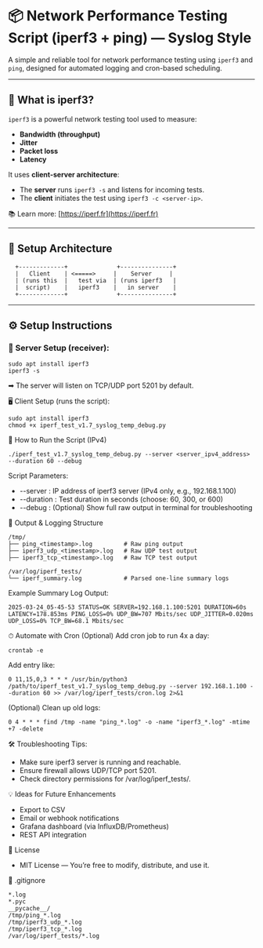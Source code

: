 # 📦 Network Performance Testing Script (iperf3 + ping) — Syslog Style

A simple and reliable tool for network performance testing using `iperf3` and `ping`, designed for automated logging and cron-based scheduling.

---

## 📖 What is iperf3?
`iperf3` is a powerful network testing tool used to measure:
- **Bandwidth (throughput)**
- **Jitter**
- **Packet loss**
- **Latency**

It uses **client-server architecture**:
- The **server** runs `iperf3 -s` and listens for incoming tests.
- The **client** initiates the test using `iperf3 -c <server-ip>`.

📚 Learn more: [https://iperf.fr](https://iperf.fr)

---

## 🧱 Setup Architecture
      +-------------+              +---------------+
      |   Client    | <=====>     |    Server     |
      | (runs this  |   test via  | (runs iperf3   |
      |  script)    |   iperf3    |   in server    |
      +-------------+              +---------------+
---

## ⚙️ Setup Instructions

### 🔧 Server Setup (receiver):
```
sudo apt install iperf3
iperf3 -s
```
➡ The server will listen on TCP/UDP port 5201 by default.

🖥 Client Setup (runs the script):
```
sudo apt install iperf3
chmod +x iperf_test_v1.7_syslog_temp_debug.py
```
🚀 How to Run the Script (IPv4)
```
./iperf_test_v1.7_syslog_temp_debug.py --server <server_ipv4_address> --duration 60 --debug
```

Script Parameters:
- --server : IP address of iperf3 server (IPv4 only, e.g., 192.168.1.100)
- --duration : Test duration in seconds (choose: 60, 300, or 600)
- --debug : (Optional) Show full raw output in terminal for troubleshooting

📂 Output & Logging Structure
```
/tmp/
├── ping_<timestamp>.log         # Raw ping output
├── iperf3_udp_<timestamp>.log   # Raw UDP test output
├── iperf3_tcp_<timestamp>.log   # Raw TCP test output

/var/log/iperf_tests/
└── iperf_summary.log            # Parsed one-line summary logs
```
Example Summary Log Output:
```
2025-03-24_05-45-53 STATUS=OK SERVER=192.168.1.100:5201 DURATION=60s LATENCY=178.853ms PING_LOSS=0% UDP_BW=707 Mbits/sec UDP_JITTER=0.020ms UDP_LOSS=0% TCP_BW=68.1 Mbits/sec
```
⏱ Automate with Cron (Optional)
Add cron job to run 4x a day:
```
crontab -e
```
Add entry like:
```
0 11,15,0,3 * * * /usr/bin/python3 /path/to/iperf_test_v1.7_syslog_temp_debug.py --server 192.168.1.100 --duration 60 >> /var/log/iperf_tests/cron.log 2>&1
```
(Optional) Clean up old logs:
```
0 4 * * * find /tmp -name "ping_*.log" -o -name "iperf3_*.log" -mtime +7 -delete
```
🛠 Troubleshooting Tips:

- Make sure iperf3 server is running and reachable.
- Ensure firewall allows UDP/TCP port 5201.
- Check directory permissions for /var/log/iperf_tests/.

💡 Ideas for Future Enhancements
- Export to CSV
- Email or webhook notifications
- Grafana dashboard (via InfluxDB/Prometheus)
- REST API integration

📄 License
- MIT License — You’re free to modify, distribute, and use it.

📁 .gitignore
```
*.log
*.pyc
__pycache__/
/tmp/ping_*.log
/tmp/iperf3_udp_*.log
/tmp/iperf3_tcp_*.log
/var/log/iperf_tests/*.log
```
